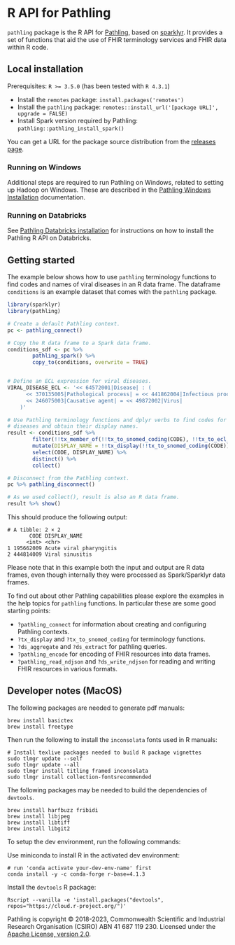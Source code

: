 R API for Pathling
==================

``pathling`` package is the R API for [Pathling](https://pathling.csiro.au),
based on [sparklyr](https://spark.rstudio.com/). It provides a set of functions
that aid the use of FHIR terminology services and FHIR data within R code.

## Local installation

Prerequisites: `R >= 3.5.0` (has been tested with `R 4.3.1`)

* Install the `remotes` package: `install.packages('remotes')`
* Install the `pathling`
  package: `remotes::install_url('[package URL]', upgrade = FALSE)`
* Install Spark version required by
  Pathling: `pathling::pathling_install_spark()`

You can get a URL for the package source distribution from the 
[releases page](https://github.com/aehrc/pathling/releases).

### Running on Windows

Additional steps are required to run Pathling on Windows, related to setting up
Hadoop on Windows. These are described in
the [Pathling Windows Installation](https://pathling.csiro.au/docs/libraries/installation/windows)
documentation.

### Running on Databricks

See [Pathling Databricks installation](https://pathling.csiro.au/docs/libraries/installation/databricks) for instructions on how to install
the Pathling R API on Databricks.

## Getting started

The example below shows how to use `pathling` terminology functions to find
codes and names of viral diseases in an R data frame. The dataframe `conditions`
is an example dataset that comes with the `pathling` package.

```R
library(sparklyr)
library(pathling)

# Create a default Pathling context.
pc <- pathling_connect()

# Copy the R data frame to a Spark data frame.
conditions_sdf <- pc %>%
        pathling_spark() %>%
        copy_to(conditions, overwrite = TRUE)


# Define an ECL expression for viral diseases.
VIRAL_DISEASE_ECL <- '<< 64572001|Disease| : (
      << 370135005|Pathological process| = << 441862004|Infectious process|,
      << 246075003|Causative agent| = << 49872002|Virus|
    )'

# Use Pathling terminology functions and dplyr verbs to find codes for viral 
# diseases and obtain their display names.
result <- conditions_sdf %>%
        filter(!!tx_member_of(!!tx_to_snomed_coding(CODE), !!tx_to_ecl_value_set(VIRAL_DISEASE_ECL))) %>%
        mutate(DISPLAY_NAME = !!tx_display(!!tx_to_snomed_coding(CODE))) %>%
        select(CODE, DISPLAY_NAME) %>%
        distinct() %>%
        collect()

# Disconnect from the Pathling context.
pc %>% pathling_disconnect()

# As we used collect(), result is also an R data frame.
result %>% show()
```

This should produce the following output:

```
# A tibble: 2 × 2
       CODE DISPLAY_NAME           
      <int> <chr>                  
1 195662009 Acute viral pharyngitis
2 444814009 Viral sinusitis   
```

Please note that in this example both the input and output are R data frames,
even though internally they were processed as Spark/Sparklyr data frames.

To find out about other Pathling capabilities please explore the examples in
the help topics for `pathling` functions. In particular these are some good
starting points:

- `?pathling_connect` for information about creating and configuring Pathling
  contexts.
- `?tx_display` and `?tx_to_snomed_coding` for terminology functions.
- `?ds_aggregate` and `?ds_extract` for pathling queries.
- `?pathling_encode` for encoding of FHIR resources into data frames.
- `?pathling_read_ndjson` and `?ds_write_ndjson` for reading and writing FHIR
  resources in various formats.

## Developer notes (MacOS)

The following packages are needed to generate pdf manuals:

    brew install basictex
    brew install freetype

Then run the following to install the `inconsolata` fonts used in R manuals:

    # Install texlive packages needed to build R package vignettes
    sudo tlmgr update --self
    sudo tlmgr update --all
    sudo tlmgr install titling framed inconsolata
    sudo tlmgr install collection-fontsrecommended

The following packages may be needed to build the dependencies of `devtools`.

    brew install harfbuzz fribidi
    brew install libjpeg
    brew install libtiff
    brew install libgit2


To setup the dev environment, run the following commands:

Use miniconda to install R in the activated dev environment:

    # run 'conda activate your-dev-env-name' first
    conda install -y -c conda-forge r-base=4.1.3

Install the `devtools` R package:

    Rscript --vanilla -e 'install.packages("devtools", repos="https://cloud.r-project.org/")'

Pathling is copyright © 2018-2023, Commonwealth Scientific and Industrial
Research Organisation
(CSIRO) ABN 41 687 119 230. Licensed under
the [Apache License, version 2.0](https://www.apache.org/licenses/LICENSE-2.0).
